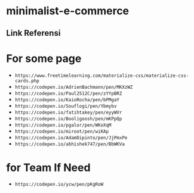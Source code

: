 # minimalist-e-commerce
## Link Referensi

# For some page
-  `https://www.freetimelearning.com/materialize-css/materialize-css-cards.php`
-  `https://codepen.io/AdrienBachmann/pen/MKXzWZ`
-  `https://codepen.io/Paul2512C/pen/zYYpBRZ`
- `https://codepen.io/KaioRocha/pen/bPMgaY`
- `https://codepen.io/Souflogi/pen/Ybmybv`
- `https://codepen.io/fatihtakey/pen/eyyWVr`
- `https://codepen.io/Booligoosh/pen/mKPpQp`
- `https://codepen.io/pgalor/pen/WKoXqM`
- `https://codepen.io/miroot/pen/wiKAp`
- `https://codepen.io/AdamDipinto/pen/JjPmxPe`
- `https://codepen.io/abhishek747/pen/BbWKVa`
# for Team If Need 
- `https://codepen.io/ycw/pen/pKgRoW`
